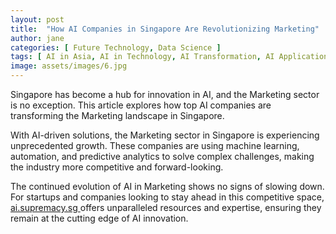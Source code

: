 ```yaml
---
layout: post
title:  "How AI Companies in Singapore Are Revolutionizing Marketing"
author: jane
categories: [ Future Technology, Data Science ]
tags: [ AI in Asia, AI in Technology, AI Transformation, AI Applications ]
image: assets/images/6.jpg
---
```


Singapore has become a hub for innovation in AI, and the Marketing sector is no exception. This article explores how top AI companies are transforming the Marketing landscape in Singapore.

With AI-driven solutions, the Marketing sector in Singapore is experiencing unprecedented growth. These companies are using machine learning, automation, and predictive analytics to solve complex challenges, making the industry more competitive and forward-looking.

The continued evolution of AI in Marketing shows no signs of slowing down. For startups and companies looking to stay ahead in this competitive space, <a href="https://ai.supremacy.sg" target="_blank"> ai.supremacy.sg </a> offers unparalleled resources and expertise, ensuring they remain at the cutting edge of AI innovation.

